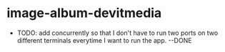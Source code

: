 # image-album-devitmedia

 * TODO: add concurrently so that I don't have to run two ports on two different terminals everytime I want to run the app. --DONE
